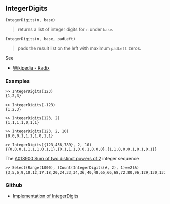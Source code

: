 ## IntegerDigits

```
IntegerDigits(n, base)
```

> returns a list of integer digits for `n` under `base`.

```
IntegerDigits(n, base, padLeft)
```

>  pads the result list on the left with maximum `padLeft` zeros.

See
* [Wikipedia - Radix](https://en.wikipedia.org/wiki/Radix)

### Examples

```
>> IntegerDigits(123)
{1,2,3}

>> IntegerDigits(-123)
{1,2,3}

>> IntegerDigits(123, 2)
{1,1,1,1,0,1,1}

>> IntegerDigits(123, 2, 10)
{0,0,0,1,1,1,1,0,1,1}

>> IntegerDigits({123,456,789}, 2, 10)
{{0,0,0,1,1,1,1,0,1,1},{0,1,1,1,0,0,1,0,0,0},{1,1,0,0,0,1,0,1,0,1}}
```

The [A018900 Sum of two distinct powers of 2](https://oeis.org/A018900) integer sequence

```
>> Select(Range(1000), (Count(IntegerDigits(#, 2), 1)==2)&)
{3,5,6,9,10,12,17,18,20,24,33,34,36,40,48,65,66,68,72,80,96,129,130,132,136,144,160,192,257,258,260,264,272,288,320,384,513,514,516,520,528,544,576,640,768}
```

### Github

* [Implementation of IntegerDigits](https://github.com/axkr/symja_android_library/blob/master/symja_android_library/matheclipse-core/src/main/java/org/matheclipse/core/builtin/IntegerFunctions.java#L400) 
